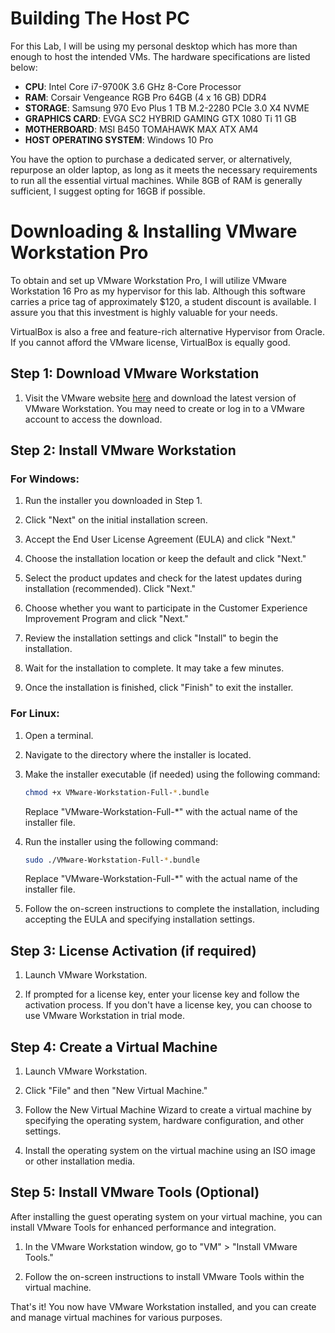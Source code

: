 
# Building The Host PC

For this Lab, I will be using my personal desktop which has more than enough to host the intended VMs. The hardware specifications are listed below:

- **CPU**: Intel Core i7-9700K 3.6 GHz 8-Core Processor
- **RAM**: Corsair Vengeance RGB Pro 64GB (4 x 16 GB) DDR4
- **STORAGE**: Samsung 970 Evo Plus 1 TB M.2-2280 PCIe 3.0 X4 NVME
- **GRAPHICS CARD**: EVGA SC2 HYBRID GAMING GTX 1080 Ti 11 GB
- **MOTHERBOARD**: MSI B450 TOMAHAWK MAX ATX AM4
- **HOST OPERATING SYSTEM**: Windows 10 Pro

You have the option to purchase a dedicated server, or alternatively, repurpose an older laptop, as long as it meets the necessary requirements to run all the essential virtual machines. While 8GB of RAM is generally sufficient, I suggest opting for 16GB if possible.

# Downloading & Installing VMware Workstation Pro

To obtain and set up VMware Workstation Pro, I will utilize VMware Workstation 16 Pro as my hypervisor for this lab. Although this software carries a price tag of approximately $120, a student discount is available. I assure you that this investment is highly valuable for your needs.

VirtualBox is also a free and feature-rich alternative Hypervisor from Oracle. If you cannot afford the VMware license, VirtualBox is equally good.

## Step 1: Download VMware Workstation

1. Visit the VMware website [here](https://www.vmware.com/products/workstation-pro.html) and download the latest version of VMware Workstation. You may need to create or log in to a VMware account to access the download.

## Step 2: Install VMware Workstation

### For Windows:

1. Run the installer you downloaded in Step 1.

2. Click "Next" on the initial installation screen.

3. Accept the End User License Agreement (EULA) and click "Next."

4. Choose the installation location or keep the default and click "Next."

5. Select the product updates and check for the latest updates during installation (recommended). Click "Next."

6. Choose whether you want to participate in the Customer Experience Improvement Program and click "Next."

7. Review the installation settings and click "Install" to begin the installation.

8. Wait for the installation to complete. It may take a few minutes.

9. Once the installation is finished, click "Finish" to exit the installer.

### For Linux:

1. Open a terminal.

2. Navigate to the directory where the installer is located.

3. Make the installer executable (if needed) using the following command:

   ```bash
   chmod +x VMware-Workstation-Full-*.bundle
   ```

   Replace "VMware-Workstation-Full-*" with the actual name of the installer file.

4. Run the installer using the following command:

   ```bash
   sudo ./VMware-Workstation-Full-*.bundle
   ```

   Replace "VMware-Workstation-Full-*" with the actual name of the installer file.

5. Follow the on-screen instructions to complete the installation, including accepting the EULA and specifying installation settings.

## Step 3: License Activation (if required)

1. Launch VMware Workstation.

2. If prompted for a license key, enter your license key and follow the activation process. If you don't have a license key, you can choose to use VMware Workstation in trial mode.

## Step 4: Create a Virtual Machine

1. Launch VMware Workstation.

2. Click "File" and then "New Virtual Machine."

3. Follow the New Virtual Machine Wizard to create a virtual machine by specifying the operating system, hardware configuration, and other settings.

4. Install the operating system on the virtual machine using an ISO image or other installation media.

## Step 5: Install VMware Tools (Optional)

After installing the guest operating system on your virtual machine, you can install VMware Tools for enhanced performance and integration.

1. In the VMware Workstation window, go to "VM" > "Install VMware Tools."

2. Follow the on-screen instructions to install VMware Tools within the virtual machine.

That's it! You now have VMware Workstation installed, and you can create and manage virtual machines for various purposes.
